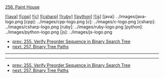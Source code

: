 [256. Paint House](https://leetcode.com/problems/paint-house/)

[![java]](../java/256-paint-house.md)
[![cpp]](../cpp/256-paint-house.md)
[![c]](../c/256-paint-house.md)
[![csharp]](../csharp/256-paint-house.md)
[![ruby]](../ruby/256-paint-house.md)
[![python]](../python/256-paint-house.md)
[![js]](../js/256-paint-house.md)
[java]: ../images/java-logo.png
[cpp]: ../images/cpp-logo.png
[c]: ../images/c-logo.png
[csharp]: ../images/csharp-logo.png
[ruby]: ../images/ruby-logo.png
[python]: ../images/python-logo.png
[js]: ../images/js-logo.png

- [prev: 255. Verify Preorder Sequence in Binary Search Tree](255-verify-preorder-sequence-in-binary-search-tree.md)
- [next: 257. Binary Tree Paths](257-binary-tree-paths.md)

---



---

- [prev: 255. Verify Preorder Sequence in Binary Search Tree](255-verify-preorder-sequence-in-binary-search-tree.md)
- [next: 257. Binary Tree Paths](257-binary-tree-paths.md)
